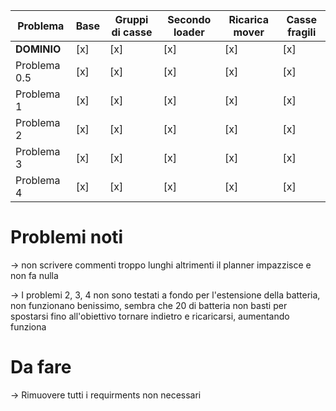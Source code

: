 | Problema      | Base | Gruppi di casse | Secondo loader | Ricarica mover | Casse fragili |
|--------------|------|----------------|---------------|---------------|--------------|
| **DOMINIO**  | [x]  | [x]            | [x]           | [x]           | [x]          |
| Problema 0.5 | [x]  | [x]            | [x]           | [x]           | [x]          |
| Problema 1   | [x]  | [x]            | [x]           | [x]           | [x]          |
| Problema 2   | [x]  | [x]            | [x]           | [x]           | [x]          |
| Problema 3   | [x]  | [x]            | [x]           | [x]           | [x]          |
| Problema 4   | [x]  | [x]            | [x]           | [x]           | [x]          |


# Problemi noti
-> non scrivere commenti troppo lunghi altrimenti il planner impazzisce e non fa nulla

-> I problemi 2, 3, 4 non sono testati a fondo per l'estensione della batteria, non funzionano benissimo, sembra che 20 di batteria non basti per spostarsi fino all'obiettivo tornare indietro e ricaricarsi, aumentando funziona

# Da fare
-> Rimuovere tutti i requirments non necessari

